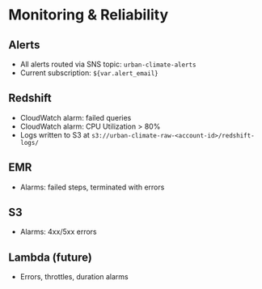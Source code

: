 # Monitoring & Reliability

## Alerts
- All alerts routed via SNS topic: `urban-climate-alerts`
- Current subscription: `${var.alert_email}`

## Redshift
- CloudWatch alarm: failed queries
- CloudWatch alarm: CPU Utilization > 80%
- Logs written to S3 at `s3://urban-climate-raw-<account-id>/redshift-logs/`

## EMR
- Alarms: failed steps, terminated with errors

## S3
- Alarms: 4xx/5xx errors

## Lambda (future)
- Errors, throttles, duration alarms
